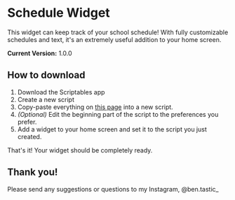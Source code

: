 # Schedule Widget

This widget can keep track of your school schedule! With fully customizable schedules and text, it's an extremely useful addition to your home screen. 

**Current Version:** 1.0.0

## How to download

1. Download the Scriptables app 
2. Create a new script
3. Copy-paste everything on [this page](https://github.com/EpicoTortuga/ScheduleWidget/blob/master/ScriptableCode) into a new script.
4. *(Optional)* Edit the beginning part of the script to the preferences you prefer.
5. Add a widget to your home screen and set it to the script you just created.

That's it! Your widget should be completely ready.

## Thank you!

Please send any suggestions or questions to my Instagram, @ben.tastic_
